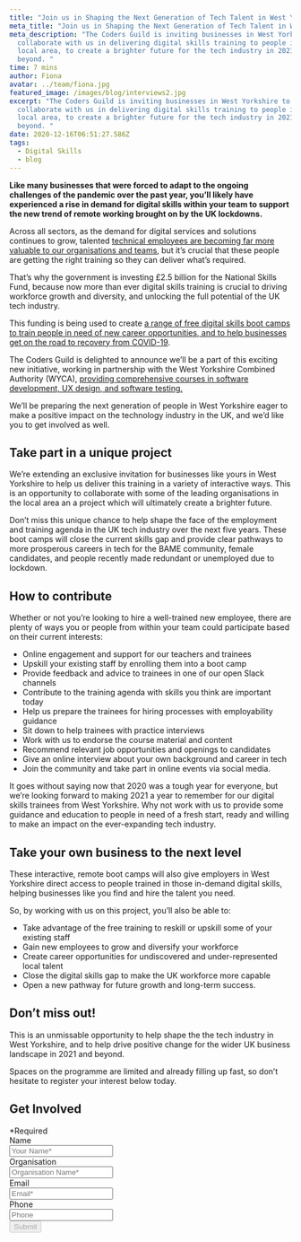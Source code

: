 ```yaml
---
title: "Join us in Shaping the Next Generation of Tech Talent in West Yorkshire "
meta_title: "Join us in Shaping the Next Generation of Tech Talent in West Yorkshire "
meta_description: "The Coders Guild is inviting businesses in West Yorkshire to
  collaborate with us in delivering digital skills training to people in the
  local area, to create a brighter future for the tech industry in 2021 and
  beyond. "
time: 7 mins
author: Fiona
avatar: ../team/fiona.jpg
featured_image: /images/blog/interviews2.jpg
excerpt: "The Coders Guild is inviting businesses in West Yorkshire to
  collaborate with us in delivering digital skills training to people in the
  local area, to create a brighter future for the tech industry in 2021 and
  beyond. "
date: 2020-12-16T06:51:27.586Z
tags:
  - Digital Skills
  - blog
---
```

**Like many businesses that were forced to adapt to the ongoing challenges of the pandemic over the past year, you’ll likely have experienced a rise in demand for digital skills within your team to support the new trend of remote working brought on by the UK lockdowns.**

Across all sectors, as the demand for digital services and solutions continues to grow, talented [technical employees are becoming far more valuable to our organisations and teams](https://thecodersguild.org.uk/blog/hiring-developer-apprentice-sme-thrive-2021/), but it’s crucial that these people are getting the right training so they can deliver what’s required. 

That’s why the government is investing £2.5 billion for the National Skills Fund, because now more than ever digital skills training is crucial to driving workforce growth and diversity, and unlocking the full potential of the UK tech industry. 

This funding is being used to create [a range of free digital skills boot camps to train people in need of new career opportunities, and to help businesses get on the road to recovery from COVID-19](https://www.skillsbootcamps.com/).

The Coders Guild is delighted to announce we’ll be a part of this exciting new initiative, working in partnership with the West Yorkshire Combined Authority (WYCA), [providing comprehensive courses in software development, UX design, and software testing.](https://thecodersguild.org.uk/blog/free-tech-boot-camps-for-west-yorkshire/)

We’ll be preparing the next generation of people in West Yorkshire eager to make a positive impact on the technology industry in the UK, and we’d like you to get involved as well. 

## Take part in a unique project

We’re extending an exclusive invitation for businesses like yours in West Yorkshire to help us deliver this training in a variety of interactive ways. This is an opportunity to collaborate with some of the leading organisations in the local area an a project which will ultimately create a brighter future.

Don’t miss this unique chance to help shape the face of the employment and training agenda in the UK tech industry over the next five years. These boot camps will close the current skills gap and provide clear pathways to more prosperous careers in tech for the BAME community, female candidates, and people recently made redundant or unemployed due to lockdown. 

## How to contribute 

Whether or not you’re looking to hire a well-trained new employee, there are plenty of ways you or people from within your team could participate based on their current interests:

* Online engagement and support for our teachers and trainees
* Upskill your existing staff by enrolling them into a boot camp 
* Provide feedback and advice to trainees in one of our open Slack channels
* Contribute to the training agenda with skills you think are important today
* Help us prepare the trainees for hiring processes with employability guidance
* Sit down to help trainees with practice interviews 
* Work with us to endorse the course material and content
* Recommend relevant job opportunities and openings to candidates
* Give an online interview about your own background and career in tech
* Join the community and take part in online events via social media. 

It goes without saying now that 2020 was a tough year for everyone, but we’re looking forward to making 2021 a year to remember for our digital skills trainees from West Yorkshire. Why not work with us to provide some guidance and education to people in need of a fresh start, ready and willing to make an impact on the ever-expanding tech industry.

## Take your own business to the next level 

These interactive, remote boot camps will also give employers in West Yorkshire direct access to people trained in those in-demand digital skills, helping businesses like you find and hire the talent you need.

So, by working with us on this project, you’ll also be able to:

* Take advantage of the free training to reskill or upskill some of your existing staff 
* Gain new employees to grow and diversify your workforce 
* Create career opportunities for undiscovered and under-represented local talent
* Close the digital skills gap to make the UK workforce more capable
* Open a new pathway for future growth and long-term success.

## Don’t miss out! 

This is an unmissable opportunity to help shape the the tech industry in West Yorkshire, and to help drive positive change for the wider UK business landscape in 2021 and beyond.

Spaces on the programme are limited and already filling up fast, so don’t hesitate to register your interest below today.



<div class="overflow-hidden md:max-w-xs md:mx-auto">
  <div>
    <h2 class="leading-3xl text-2xl">Get Involved</h2>
  </div>
  <form  method="POST" action="https://formspree.io/f/mzbkjqly" id="contact-form" class="relative">
    <div class="required-pop-up absolute text-red-100 w-full text-xs leading-xs text-right mb-2 hidden">*Required</div>
    <div>
      <div class="mb-4">
        <label for="full_name" class="sr-only">Name</label>
        <div class="relative">
          <input id="name" name="name" type="text" class="form-input-field rounded block w-full py-2 px-3 border-1 placeholder-black required" placeholder="Your Name*" maxlength="50" data-regex="^\\[a-zA-Z ]+$" data-valid="false" required/>
          <span class="form-error text-xs leading-xs text-red-100" data-message="Only alphabetical values are allowed" aria-hidden="true" role="alert"></span>
        </div>
      </div>
      <div class="mb-4">
        <label for="org" >Organisation</label>
        <div class="relative">
          <input id="org" name="org" type="text" class="form-input-field rounded block w-full py-2 px-3 border-1 placeholder-black required" placeholder="Organisation Name*" maxlength="80" />
        </div>
      </div>
      <div class="mb-4">
        <label for="email" class="sr-only">Email</label>
        <div class="relative">
          <input name="_replyto" id="email" type="email" class="form-input-field rounded block w-full py-2 px-3 border-1 placeholder-black required" placeholder="Email*" maxlength="50" data-regex="\S+@\S+\.\S+" data-valid="false" required />
          <span class="form-error text-xs leading-xs text-red-100" data-message="Please check if provided email is correct" aria-hidden="true" role="alert"></span>
        </div>
      </div>
      <div class="mb-4">
        <label for="phone" class="sr-only">Phone</label>
        <div class="relative">
          <input id="phone" class="form-input-field rounded block w-full py-2 px-3 border-1 placeholder-black" maxlength="14" placeholder="Phone" data-valid="false" data-regex="^\\[+0-9]+$"/>
          <span class="form-error text-xs leading-xs text-red-100" data-message="Only numeric values are allowed" aria-hidden="true" role="alert"></span>
        </div>
      </div>
    <div>
      <button type="submit" id="submit" class="contact-btn rounded font-heading font-bold w-full block py-2 px-6 border border-transparent text-white bg-blue-200 hover:bg-blue-100 focus:bg-blue-100 active:bg-blue-100 transition duration-150 ease-in-out" disabled>
        Submit
      </button>
    </div>
  </form>
</div>